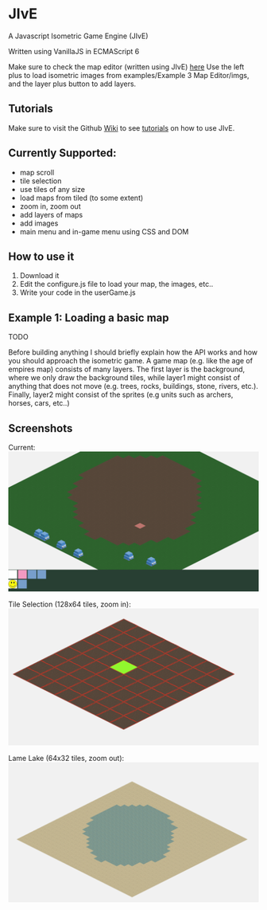 # JIvE
A Javascript Isometric Game Engine (JIvE)

Written using VanillaJS in ECMAScript 6

Make sure to check the map editor (written using JIvE) [here](https://skaparelos.github.io/JIvE/examples/Example%203%20-%20Map%20Editor/)
Use the left plus to load isometric images from examples/Example 3 Map Editor/imgs, and the layer plus button to add layers.

## Tutorials
Make sure to visit the Github [Wiki](https://github.com/skaparelos/JIvE/wiki) to see [tutorials](https://github.com/skaparelos/JIvE/wiki/Tutorials) on how to use JIvE.

## Currently Supported:
- map scroll
- tile selection
- use tiles of any size
- load maps from tiled (to some extent)
- zoom in, zoom out
- add layers of maps
- add images
- main menu and in-game menu using CSS and DOM

## How to use it

 1. Download it
 2. Edit the configure.js file to load your map, the images, etc..
 3. Write your code in the userGame.js

## Example 1: Loading a basic map
TODO

Before building anything I should briefly explain how the API works and how you should approach the isometric game.
A game map (e.g. like the age of empires map) consists of many layers. The first layer is the background, where we only draw the background tiles, while layer1 might consist of anything that does not move (e.g. trees, rocks, buildings, stone, rivers, etc.). Finally, layer2 might consist of the sprites (e.g units such as archers, horses, cars, etc..)


## Screenshots
Current:
![alt tag](https://github.com/skaparelos/JIvE/blob/master/examples/screenshots/3-menu-added-houses.png)

Tile Selection (128x64 tiles, zoom in):
![alt tag](https://github.com/skaparelos/JIvE/blob/master/examples/screenshots/1-tile_selection.png)

Lame Lake (64x32 tiles, zoom out):
![alt tag](https://github.com/skaparelos/JIvE/blob/master/examples/screenshots/2-lame_lake.png)


